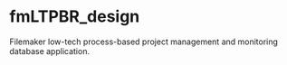 # fmLTPBR_design
Filemaker low-tech process-based project management and monitoring database application.
